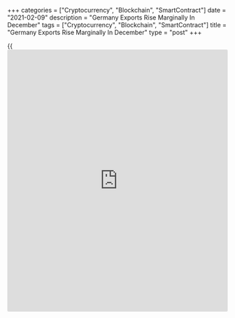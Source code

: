 +++
categories = ["Cryptocurrency", "Blockchain", "SmartContract"]
date = "2021-02-09"
description = "Germany Exports Rise Marginally In December"
tags = ["Cryptocurrency", "Blockchain", "SmartContract"]
title = "Germany Exports Rise Marginally In December"
type = "post"
+++

{{<iframe id="large-banner" src="https://www.bounty.group/#slide=22.0" width="100%" height="600" scrolling="no" style="border: 0px solid rgb(216, 221, 230); border-radius: 3px;">}}

German exports rose marginally in December, data from Destatis revealed
on Tuesday.

Exports gained 0.1 percent on month, slower than the 2.3 percent
increase in November. Economists had forecast a monthly fall of 1
percent.

At the same time, imports decreased 0.1 percent, following a 5.4 percent
rebound logged a month ago. Imports were expected to decline more
sharply by 1.1 percent.

The trade surplus remained almost unchanged at a seasonally adjusted EUR
16 billion in December. The expected level was EUR 15.9 billion.

Year-on-year, exports advanced 2.7 percent, reversing a 1.2 percent drop
in the previous month. At the same time, the annual growth in imports
accelerated to 3.5 percent from 0.5 percent.

On an unadjusted basis, the trade surplus totaled EUR 14.8 billion
versus EUR 15.1 billion in the same period last year.

The current account surplus increased to EUR 28.2 billion from EUR 25.3
billion in the prior year.

For comments and feedback [contact](https://www.playgroundfx.com/contact/): editorial@rtt[news](https://www.letsplayfx.com/blog/forex-news-website/).com

[Economic News][1]

 **What parts of the world are seeing the best (and worst) economic
performances lately? Click[here][2] to check out our [Econ Scorecard][2]
and find out! See up-to-the-moment [ranking](https://www.playgroundfx.com/blog/crypto-exchange-ranking/)s for the best and worst
performers in [GDP][3], [unemployment rate][4], [inflation][2] and much
more.**

   1. www.rtt[news](https://www.letsplayfx.com/blog/forex-news-website/).com/Content/EconomicNews.aspx
   2. www.rtt[news](https://www.letsplayfx.com/blog/forex-news-website/).com/economic-scorecard/world-rank/CPI/highest-performance.aspx
   3. www.rtt[news](https://www.letsplayfx.com/blog/forex-news-website/).com/economic-scorecard/world-rank/GDP/highest-performance.aspx
   4. www.rtt[news](https://www.letsplayfx.com/blog/forex-news-website/).com/economic-scorecard/world-rank/unemployment-rate/lowest-performance.aspx